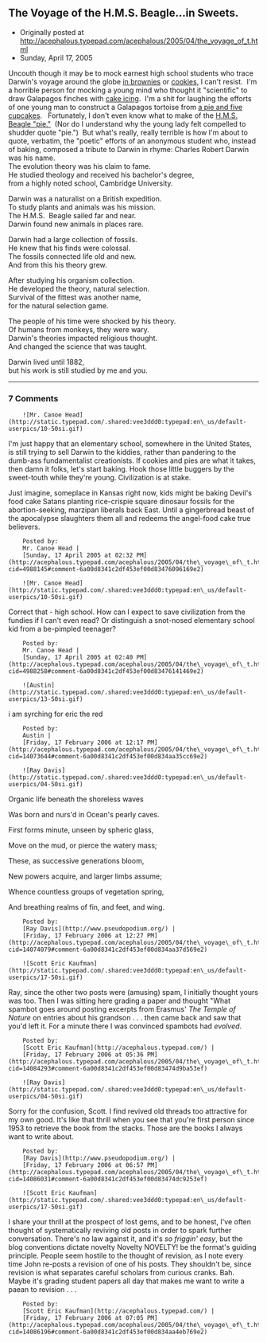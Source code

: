 ## The Voyage of the H.M.S. Beagle...in Sweets.

 * Originally posted at http://acephalous.typepad.com/acephalous/2005/04/the_voyage_of_t.html
 * Sunday, April 17, 2005



Uncouth though it may be to mock earnest high school students who trace Darwin's voyage around the globe [in brownies](http://sps.k12.ar.us/massengale/images/darwin7.jpg) or [cookies](http://sps.k12.ar.us/massengale/images/darwin13.jpg), I can't resist.  I'm a horrible person for mocking a young mind who thought it "scientific" to draw Galapagos finches with [cake icing](http://sps.k12.ar.us/massengale/images/darwin2.jpg).  I'm a shit for laughing the efforts of one young man to construct a Galapagos tortoise from [a pie and five cupcakes](http://sps.k12.ar.us/massengale/images/darwin20.jpg).   Fortunately, I don't even know what to make of the [H.M.S. Beagle "pie."](http://sps.k12.ar.us/massengale/images/darwin15.jpg)  (Nor do I understand why the young lady felt compelled to shudder quote "pie.")  But what's really, really terrible is how I'm about to quote, verbatim, the "poetic" efforts of an anonymous student who, instead of baking, composed a tribute to Darwin in rhyme:
Charles Robert Darwin was his name.  
The evolution theory was his claim to fame.  
He studied theology and received his bachelor's degree,  
from a highly noted school, Cambridge University.

Darwin was a naturalist on a British expedition.  
To study plants and animals was his mission.  
The H.M.S.  Beagle sailed far and near.  
Darwin found new animals in places rare.

Darwin had a large collection of fossils.  
He knew that his finds were colossal.  
The fossils connected life old and new.  
And from this his theory grew.

After studying his organism collection.  
He developed the theory, natural selection.  
Survival of the fittest was another name,   
for the natural selection game.

The people of his time were shocked by his theory.  
Of humans from monkeys, they were wary.  
Darwin's theories impacted religious thought.  
And changed the science that was taught.

Darwin lived until 1882,  
but his work is still studied by me and you.

		

* * *

### 7 Comments 

		

                
[]()

	

		![Mr. Canoe Head](http://static.typepad.com/.shared:vee3ddd0:typepad:en\_us/default-userpics/10-50si.gif)
	

	

		

I'm just happy that an elementary school, somewhere in the United States, is still trying to sell Darwin to the kiddies, rather than pandering to the dumb-ass fundamentalist creationists.  If cookies and pies are what it takes, then damn it folks, let's start baking.  Hook those little buggers by the sweet-touth while they're young. Civilization is at stake.

Just imagine, someplace in Kansas right now, kids might be baking Devil's food cake Satans planting rice-crispie square dinosaur fossils for the abortion-seeking, marzipan liberals back East.  Until a gingerbread beast of the apocalypse slaughters them all and redeems the angel-food cake true believers.

	

		Posted by:
		Mr. Canoe Head |
		[Sunday, 17 April 2005 at 02:32 PM](http://acephalous.typepad.com/acephalous/2005/04/the\_voyage\_of\_t.html?cid=4988145#comment-6a00d8341c2df453ef00d83476096169e2)

[]()

	

		![Mr. Canoe Head](http://static.typepad.com/.shared:vee3ddd0:typepad:en\_us/default-userpics/10-50si.gif)
	

	

		

Correct that - high school.  How can I expect to save civilization from the fundies if I can't even read?  Or distinguish a snot-nosed elementary school kid from a be-pimpled teenager?

	

		Posted by:
		Mr. Canoe Head |
		[Sunday, 17 April 2005 at 02:40 PM](http://acephalous.typepad.com/acephalous/2005/04/the\_voyage\_of\_t.html?cid=4988258#comment-6a00d8341c2df453ef00d83476141469e2)

[]()

	

		![Austin](http://static.typepad.com/.shared:vee3ddd0:typepad:en\_us/default-userpics/13-50si.gif)
	

	

		

i am syrching for eric the red

	

		Posted by:
		Austin |
		[Friday, 17 February 2006 at 12:17 PM](http://acephalous.typepad.com/acephalous/2005/04/the\_voyage\_of\_t.html?cid=14073644#comment-6a00d8341c2df453ef00d834aa35cc69e2)

[]()

	

		![Ray Davis](http://static.typepad.com/.shared:vee3ddd0:typepad:en\_us/default-userpics/04-50si.gif)
	

	

		

Organic life beneath the shoreless waves  

Was born and nurs'd in Ocean's pearly caves.  

First forms minute, unseen by spheric glass,  

Move on the mud, or pierce the watery mass;   

These, as successive generations bloom,  

New powers acquire, and larger limbs assume;  

Whence countless groups of vegetation spring,  

And breathing realms of fin, and feet, and wing.

	

		Posted by:
		[Ray Davis](http://www.pseudopodium.org/) |
		[Friday, 17 February 2006 at 12:27 PM](http://acephalous.typepad.com/acephalous/2005/04/the\_voyage\_of\_t.html?cid=14074079#comment-6a00d8341c2df453ef00d834aa37d569e2)

[]()

	

		![Scott Eric Kaufman](http://static.typepad.com/.shared:vee3ddd0:typepad:en\_us/default-userpics/17-50si.gif)
	

	

		

Ray, since the other two posts were (amusing) spam, I initially thought yours was too.  Then I was sitting here grading a paper and thought "What spambot goes around posting excerpts from Erasmus' _The Temple of Nature_ on entries about his grandson . . . then came back and saw that you'd left it.  For a minute there I was convinced spambots had _evolved_.

	

		Posted by:
		[Scott Eric Kaufman](http://acephalous.typepad.com/) |
		[Friday, 17 February 2006 at 05:36 PM](http://acephalous.typepad.com/acephalous/2005/04/the\_voyage\_of\_t.html?cid=14084293#comment-6a00d8341c2df453ef00d83474d9ba53ef)

[]()

	

		![Ray Davis](http://static.typepad.com/.shared:vee3ddd0:typepad:en\_us/default-userpics/04-50si.gif)
	

	

		

Sorry for the confusion, Scott. I find revived old threads too attractive for my own good. It's like that thrill when you see that you're first person since 1953 to retrieve the book from the stacks. Those are the books I always want to write about.

	

		Posted by:
		[Ray Davis](http://www.pseudopodium.org/) |
		[Friday, 17 February 2006 at 06:57 PM](http://acephalous.typepad.com/acephalous/2005/04/the\_voyage\_of\_t.html?cid=14086031#comment-6a00d8341c2df453ef00d83474dc9253ef)

[]()

	

		![Scott Eric Kaufman](http://static.typepad.com/.shared:vee3ddd0:typepad:en\_us/default-userpics/17-50si.gif)
	

	

		

I share your thrill at the prospect of lost gems, and to be honest, I've often thought of systematically reviving old posts in order to spark further conversation.  There's no law against it, and it's _so friggin' easy_, but the blog conventions dictate novelty Novelty NOVELTY! be the format's guiding principle.  People seem hostile to the thought of revision, as I note every time John re-posts a revision of one of his posts.  They shouldn't be, since revision is what separates careful scholars from curious cranks.  Bah.  Maybe it's grading student papers all day that makes me want to write a paean to revision . . .

	

		Posted by:
		[Scott Eric Kaufman](http://acephalous.typepad.com/) |
		[Friday, 17 February 2006 at 07:05 PM](http://acephalous.typepad.com/acephalous/2005/04/the\_voyage\_of\_t.html?cid=14086196#comment-6a00d8341c2df453ef00d834aa4eb769e2)

		

        